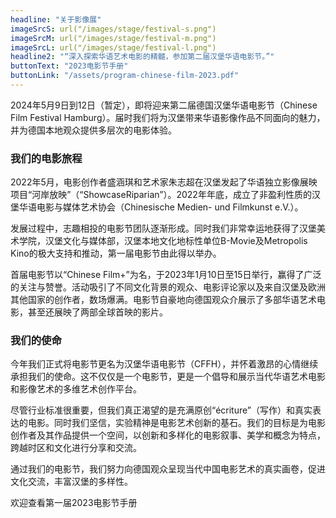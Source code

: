 ```yaml
---
headline: "关于影像展"
imageSrcS: url("/images/stage/festival-s.png")
imageSrcM: url("/images/stage/festival-m.png")
imageSrcL: url("/images/stage/festival-l.png")
headline2: "“深入探索华语艺术电影的精髓，参加第二届汉堡华语电影节。”"
buttonText: "2023电影节手册"
buttonLink: "/assets/program-chinese-film-2023.pdf"
---
```


2024年5月9日到12日（暂定），即将迎来第二届德国汉堡华语电影节（Chinese Film Festival Hamburg）。届时我们将为汉堡带来华语影像作品不同面向的魅力，并为德国本地观众提供多层次的电影体验。

### 我们的电影旅程

2022年5月，电影创作者盛涵琪和艺术家朱志超在汉堡发起了华语独立影像展映项目“河岸放映”（“ShowcaseRiparian”）。2022年年底，成立了非盈利性质的汉堡华语电影与媒体艺术协会（Chinesische Medien- und Filmkunst e.V.）。

发展过程中，志趣相投的电影节团队逐渐形成。同时我们非常幸运地获得了汉堡美术学院，汉堡文化与媒体部，汉堡本地文化地标性单位B-Movie及Metropolis Kino的极大支持和推动，第一届电影节由此得以举办。

首届电影节以“Chinese Film+”为名，于2023年1月10日至15日举行，赢得了广泛的关注与赞誉。活动吸引了不同文化背景的观众、电影评论家以及来自汉堡及欧洲其他国家的创作者，数场爆满。电影节自豪地向德国观众介展示了多部华语艺术电影，甚至还展映了两部全球首映的影片。

### 我们的使命

今年我们正式将电影节更名为汉堡华语电影节（CFFH），并怀着激昂的心情继续承担我们的使命。这不仅仅是一个电影节，更是一个倡导和展示当代华语艺术电影和影像艺术的多维艺术创作平台。

尽管行业标准很重要，但我们真正渴望的是充满原创“écriture”（写作）和真实表达的电影。同时我们坚信，实验精神是电影艺术创新的基石。我们的目标是为电影创作者及其作品提供一个空间，以创新和多样化的电影叙事、美学和概念为特点，跨越时区和文化进行分享和交流。

通过我们的电影节，我们努力向德国观众呈现当代中国电影艺术的真实画卷，促进文化交流，丰富汉堡的多样性。

欢迎查看第一届2023电影节手册
